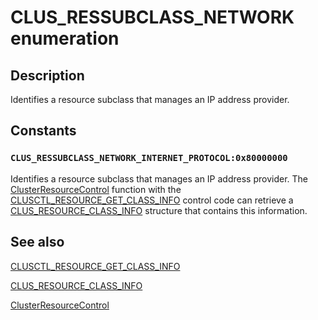 # CLUS_RESSUBCLASS_NETWORK enumeration

## Description

Identifies a resource subclass that manages an IP address provider.

## Constants

### `CLUS_RESSUBCLASS_NETWORK_INTERNET_PROTOCOL:0x80000000`

Identifies a resource subclass that manages an IP address provider. The
[ClusterResourceControl](https://learn.microsoft.com/previous-versions/windows/desktop/api/clusapi/nf-clusapi-clusterresourcecontrol) function with the
[CLUSCTL_RESOURCE_GET_CLASS_INFO](https://learn.microsoft.com/previous-versions/windows/desktop/mscs/clusctl-resource-get-class-info)
control code can retrieve a
[CLUS_RESOURCE_CLASS_INFO](https://learn.microsoft.com/previous-versions/windows/desktop/api/clusapi/ns-clusapi-clus_resource_class_info) structure that contains
this information.

## See also

[CLUSCTL_RESOURCE_GET_CLASS_INFO](https://learn.microsoft.com/previous-versions/windows/desktop/mscs/clusctl-resource-get-class-info)

[CLUS_RESOURCE_CLASS_INFO](https://learn.microsoft.com/previous-versions/windows/desktop/api/clusapi/ns-clusapi-clus_resource_class_info)

[ClusterResourceControl](https://learn.microsoft.com/previous-versions/windows/desktop/api/clusapi/nf-clusapi-clusterresourcecontrol)